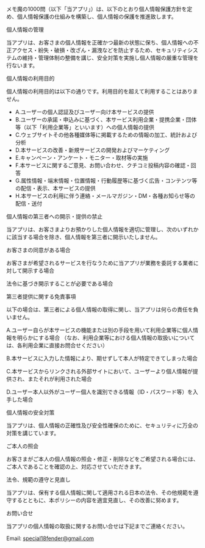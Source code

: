 メモ魔の1000問（以下「当アプリ」）は、以下のとおり個人情報保護方針を定め、個人情報保護の仕組みを構築し、個人情報の保護を推進致します。

個人情報の管理

当アプリは、お客さまの個人情報を正確かつ最新の状態に保ち、個人情報への不正アクセス・紛失・破損・改ざん・漏洩などを防止するため、セキュリティシステムの維持・管理体制の整備を講じ、安全対策を実施し個人情報の厳重な管理を行ないます。

個人情報の利用目的

個人情報の利用目的は以下の通りです。利用目的を超えて利用することはありません。

- A.ユーザーの個人認証及びユーザー向け本サービスの提供
- B.ユーザーの承諾・申込みに基づく、本サービス利用企業・提携企業・団体等（以下「利用企業等」といいます）への個人情報の提供
- C.ウェブサイトその他各種媒体等に掲載するための情報の加工、統計および分析
- D.本サービスの改善・新規サービスの開発およびマーケティング
- E.キャンペーン・アンケート・モニター・取材等の実施
- F.本サービスに関するご意見、お問い合わせ、クチコミ投稿内容の確認・回答
- G.属性情報・端末情報・位置情報・行動履歴等に基づく広告・コンテンツ等の配信・表示、本サービスの提供
- H.本サービスの利用に伴う連絡・メールマガジン・DM・各種お知らせ等の配信・送付

個人情報の第三者への開示・提供の禁止

当アプリは、お客さまよりお預かりした個人情報を適切に管理し、次のいずれかに該当する場合を除き、個人情報を第三者に開示いたしません。

お客さまの同意がある場合

お客さまが希望されるサービスを行なうために当アプリが業務を委託する業者に対して開示する場合

法令に基づき開示することが必要である場合

第三者提供に関する免責事項

以下の場合は、第三者による個人情報の取得に関し、当アプリは何らの責任を負いません。

A.ユーザー自らが本サービスの機能または別の手段を用いて利用企業等に個人情報を明らかにする場合 （なお、利用企業等における個人情報の取扱いについては、各利用企業に直接お問合せください）

B.本サービスに入力した情報により、期せずして本人が特定できてしまった場合

C.本サービスからリンクされる外部サイトにおいて、ユーザーより個人情報が提供され、またそれが利用された場合

D.ユーザー本人以外がユーザー個人を識別できる情報（ID・パスワード等）を入手した場合

個人情報の安全対策

当アプリは、個人情報の正確性及び安全性確保のために、セキュリティに万全の対策を講じています。

ご本人の照会

お客さまがご本人の個人情報の照会・修正・削除などをご希望される場合には、ご本人であることを確認の上、対応させていただきます。

法令、規範の遵守と見直し

当アプリは、保有する個人情報に関して適用される日本の法令、その他規範を遵守するとともに、本ポリシーの内容を適宜見直し、その改善に努めます。

お問い合せ

当アプリの個人情報の取扱に関するお問い合せは下記までご連絡ください。 

Email: special18fender@gmail.com
